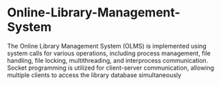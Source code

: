 # Online-Library-Management-System
The Online Library Management System (OLMS) is implemented using system calls for various  operations, including process management, file handling, file locking, multithreading, and interprocess  communication. Socket programming is utilized for client-server communication, allowing multiple clients to access the library database simultaneously
